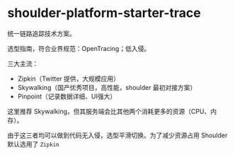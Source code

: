 # shoulder-platform-starter-trace

统一链路追踪技术方案。

选型指南，符合业界规范：OpenTracing；低入侵。


三大主流：
- Zipkin（Twitter 提供，大规模应用）
- Skywalking（国产优秀项目，高性能，shoulder 最初对接方案）
- Pinpoint（记录数据详细、UI强大）


这里推荐 Skywalking，但其服务端会比其他两个消耗更多的资源（CPU、内存）。

由于这三者均可以做到代码无入侵，选型平滑切换。为了减少资源占用 Shoulder 默认选用了 `Zipkin`


